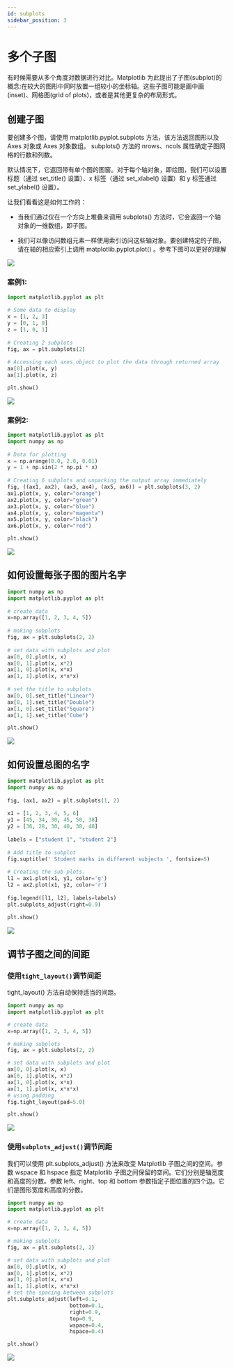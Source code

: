 ```yaml
---
id: subplots
sidebar_position: 3
---
```


# 多个子图

有时候需要从多个角度对数据进行对比。Matplotlib 为此提出了子图(subplot)的概念:在较大的图形中同时放置一组较小的坐标轴。这些子图可能是画中画(inset)、网格图(grid of plots)，或者是其他更复杂的布局形式。

## 创建子图

要创建多个图，请使用 matplotlib.pyplot.subplots 方法，该方法返回图形以及 Axes 对象或 Axes 对象数组。 subplots() 方法的 nrows、ncols 属性确定子图网格的行数和列数。

默认情况下，它返回带有单个图的图窗。对于每个轴对象，即绘图，我们可以设置标题（通过 set_title() 设置）、x 标签（通过 set_xlabel() 设置）和 y 标签通过 set_ylabel() 设置）。

让我们看看这是如何工作的：

- 当我们通过仅在一个方向上堆叠来调用 subplots() 方法时，它会返回一个轴对象的一维数组，即子图。

- 我们可以像访问数组元素一样使用索引访问这些轴对象。要创建特定的子图，请在轴的相应索引上调用 matplotlib.pyplot.plot() 。参考下图可以更好的理解

![](./img/matplotlib_03.png)

### 案例1:

```python
import matplotlib.pyplot as plt
 
# Some data to display
x = [1, 2, 3]
y = [0, 1, 0]
z = [1, 0, 1]
 
# Creating 2 subplots
fig, ax = plt.subplots(2)
 
# Accessing each axes object to plot the data through returned array
ax[0].plot(x, y)
ax[1].plot(x, z)

plt.show()
```

![](./img/matplotlib_04.png)


### 案例2:

```python
import matplotlib.pyplot as plt
import numpy as np
 
# Data for plotting
x = np.arange(0.0, 2.0, 0.01)
y = 1 + np.sin(2 * np.pi * x)
 
# Creating 6 subplots and unpacking the output array immediately
fig, ((ax1, ax2), (ax3, ax4), (ax5, ax6)) = plt.subplots(3, 2)
ax1.plot(x, y, color="orange")
ax2.plot(x, y, color="green")
ax3.plot(x, y, color="blue")
ax4.plot(x, y, color="magenta")
ax5.plot(x, y, color="black")
ax6.plot(x, y, color="red")

plt.show()
```

![](./img/matplotlib_05.png)


## 如何设置每张子图的图片名字

```python
import numpy as np
import matplotlib.pyplot as plt
 
# create data
x=np.array([1, 2, 3, 4, 5])
 
# making subplots
fig, ax = plt.subplots(2, 2)
 
# set data with subplots and plot
ax[0, 0].plot(x, x)
ax[0, 1].plot(x, x*2)
ax[1, 0].plot(x, x*x)
ax[1, 1].plot(x, x*x*x)
 
# set the title to subplots
ax[0, 0].set_title("Linear")
ax[0, 1].set_title("Double")
ax[1, 0].set_title("Square")
ax[1, 1].set_title("Cube")

plt.show()
```

![](./img/matplotlib_06.png)

## 如何设置总图的名字

```python
import matplotlib.pyplot as plt
import numpy as np
 
fig, (ax1, ax2) = plt.subplots(1, 2)
 
x1 = [1, 2, 3, 4, 5, 6]
y1 = [45, 34, 30, 45, 50, 38]
y2 = [36, 28, 30, 40, 38, 48]
 
labels = ["student 1", "student 2"]
 
# Add title to subplot
fig.suptitle(' Student marks in different subjects ', fontsize=5)
 
# Creating the sub-plots.
l1 = ax1.plot(x1, y1, color='g')
l2 = ax2.plot(x1, y2, color='r')
 
fig.legend([l1, l2], labels=labels)
plt.subplots_adjust(right=0.9)
 
plt.show()
```

![](./img/matplotlib_08.png)


## 调节子图之间的间距

### 使用`tight_layout()`调节间距

tight_layout() 方法自动保持适当的间距。

```python
import numpy as np
import matplotlib.pyplot as plt

# create data
x=np.array([1, 2, 3, 4, 5])

# making subplots
fig, ax = plt.subplots(2, 2)

# set data with subplots and plot
ax[0, 0].plot(x, x)
ax[0, 1].plot(x, x*2)
ax[1, 0].plot(x, x*x)
ax[1, 1].plot(x, x*x*x)
# using padding
fig.tight_layout(pad=5.0)

plt.show()
```
![](./img/matplotlib_09.png)

### 使用`subplots_adjust()`调节间距

我们可以使用 plt.subplots_adjust() 方法来改变 Matplotlib 子图之间的空间。参数 wspace 和 hspace 指定 Matplotlib 子图之间保留的空间。它们分别是轴宽度和高度的分数。参数 left、right、top 和 bottom 参数指定子图位置的四个边。它们是图形宽度和高度的分数。

```python
import numpy as np
import matplotlib.pyplot as plt

# create data
x=np.array([1, 2, 3, 4, 5])

# making subplots
fig, ax = plt.subplots(2, 2)

# set data with subplots and plot
ax[0, 0].plot(x, x)
ax[0, 1].plot(x, x*2)
ax[1, 0].plot(x, x*x)
ax[1, 1].plot(x, x*x*x)
# set the spacing between subplots
plt.subplots_adjust(left=0.1,
                    bottom=0.1,
                    right=0.9,
                    top=0.9,
                    wspace=0.4,
                    hspace=0.4)

plt.show()
```
![](./img/matplotlib_10.png)